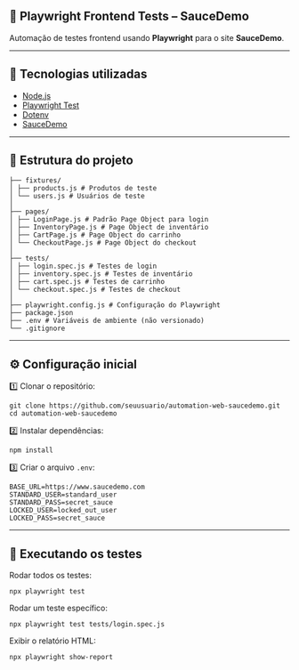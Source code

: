 ## 🧪 Playwright Frontend Tests – SauceDemo

Automação de testes frontend usando **Playwright** para o site **SauceDemo**.  

---

## 🚀 Tecnologias utilizadas
- [Node.js](https://nodejs.org/)
- [Playwright Test](https://playwright.dev/docs/intro)
- [Dotenv](https://www.npmjs.com/package/dotenv)
- [SauceDemo](https://www.saucedemo.com/)

---

## 📂 Estrutura do projeto

```
├── fixtures/
│ ├── products.js # Produtos de teste
│ └── users.js # Usuários de teste
│
├── pages/
│ ├── LoginPage.js # Padrão Page Object para login
│ ├── InventoryPage.js # Page Object de inventário
│ ├── CartPage.js # Page Object do carrinho
│ └── CheckoutPage.js # Page Object do checkout
│
├── tests/
│ ├── login.spec.js # Testes de login
│ ├── inventory.spec.js # Testes de inventário
│ ├── cart.spec.js # Testes de carrinho
│ └── checkout.spec.js # Testes de checkout
│
├── playwright.config.js # Configuração do Playwright
├── package.json
├── .env # Variáveis de ambiente (não versionado)
└── .gitignore
```
---

## ⚙️ Configuração inicial

1️⃣ Clonar o repositório:
```
git clone https://github.com/seuusuario/automation-web-saucedemo.git
cd automation-web-saucedemo
```

2️⃣ Instalar dependências:
```
npm install
```

3️⃣ Criar o arquivo `.env`:

```
BASE_URL=https://www.saucedemo.com
STANDARD_USER=standard_user
STANDARD_PASS=secret_sauce
LOCKED_USER=locked_out_user
LOCKED_PASS=secret_sauce
```
---

## 🧩 Executando os testes


Rodar todos os testes:
```
npx playwright test
```

Rodar um teste específico:

```
npx playwright test tests/login.spec.js
```

Exibir o relatório HTML:
```
npx playwright show-report
```


